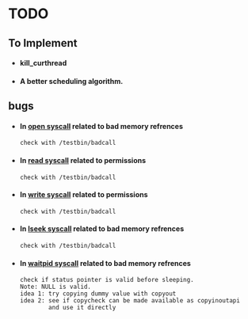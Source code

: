# TODO

## To Implement

-   #### kill_curthread
-   #### A better scheduling algorithm.

## bugs

-   #### In [open syscall][0] related to bad memory refrences
        check with /testbin/badcall

-   #### In [read syscall][1] related to permissions
        check with /testbin/badcall

-   #### In [write syscall][2] related to permissions
        check with /testbin/badcall

-   #### In [lseek syscall][3] related to bad memory refrences
        check with /testbin/badcall

-   #### In [waitpid syscall][4] related to bad memory refrences
        check if status pointer is valid before sleeping.
        Note: NULL is valid.
        idea 1: try copying dummy value with copyout
        idea 2: see if copycheck can be made available as copyinoutapi
                and use it directly



[0]:../kern/syscall/open_syscall.c
[1]:../kern/syscall/read_syscall.c
[2]:../kern/syscall/write_syscall.c
[3]:../kern/syscall/lseek_syscall.c
[4]:../kern/syscall/waitpid_syscall.c